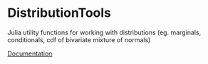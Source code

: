 # DistributionTools
Julia utility functions for working with distributions (eg. marginals, conditionals, cdf of bivariate mixture of normals)

[Documentation](https://dfok.github.io/DistributionTools.jl/dev/)
